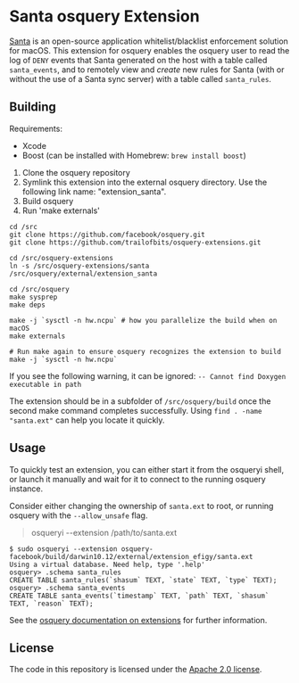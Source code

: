 # Santa osquery Extension

[Santa](https://github.com/google/santa/) is an open-source application whitelist/blacklist enforcement solution for macOS.
This extension for osquery enables the osquery user to read the log of `DENY` events that Santa generated on the host 
with a table called `santa_events`, and to remotely view and *create* new rules for Santa (with or without the use of a Santa sync 
server) with a table called `santa_rules`.

## Building

Requirements:
* Xcode
* Boost (can be installed with Homebrew: `brew install boost`)

1. Clone the osquery repository
2. Symlink this extension into the external osquery directory. Use the following link name: "extension_santa".
3. Build osquery
4. Run 'make externals'

```
cd /src
git clone https://github.com/facebook/osquery.git
git clone https://github.com/trailofbits/osquery-extensions.git

cd /src/osquery-extensions
ln -s /src/osquery-extensions/santa /src/osquery/external/extension_santa

cd /src/osquery
make sysprep
make deps

make -j `sysctl -n hw.ncpu` # how you parallelize the build when on macOS
make externals

# Run make again to ensure osquery recognizes the extension to build
make -j `sysctl -n hw.ncpu`
```

If you see the following warning, it can be ignored: `-- Cannot find Doxygen executable in path`

The extension should be in a subfolder of `/src/osquery/build` once the second make command completes successfully. 
Using `find . -name "santa.ext"` can help you locate it quickly.

## Usage

To quickly test an extension, you can either start it from the osqueryi shell, or launch it manually and wait for it 
to connect to the running osquery instance.

Consider either changing the ownership of `santa.ext` to root, or running osquery with the `--allow_unsafe` flag.

> osqueryi --extension /path/to/santa.ext

```
$ sudo osqueryi --extension osquery-facebook/build/darwin10.12/external/extension_efigy/santa.ext
Using a virtual database. Need help, type '.help'
osquery> .schema santa_rules
CREATE TABLE santa_rules(`shasum` TEXT, `state` TEXT, `type` TEXT);
osquery> .schema santa_events
CREATE TABLE santa_events(`timestamp` TEXT, `path` TEXT, `shasum` TEXT, `reason` TEXT);
```

See the [osquery documentation on extensions](https://osquery.readthedocs.io/en/stable/deployment/extensions) for further 
information.

## License

The code in this repository is licensed under the [Apache 2.0 license](LICENSE).
